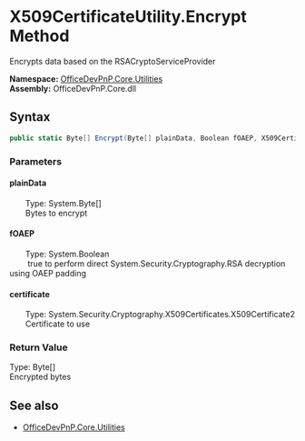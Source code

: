 # X509CertificateUtility.Encrypt Method  
Encrypts data based on the RSACryptoServiceProvider  

**Namespace:** [OfficeDevPnP.Core.Utilities](OfficeDevPnP.Core.Utilities.md)  
**Assembly:** OfficeDevPnP.Core.dll  
## Syntax
```C#
public static Byte[] Encrypt(Byte[] plainData, Boolean fOAEP, X509Certificate2 certificate)
```
### Parameters
#### plainData  
&emsp;&emsp;Type: System.Byte[]  
&emsp;&emsp;Bytes to encrypt  

#### fOAEP  
&emsp;&emsp;Type: System.Boolean  
&emsp;&emsp; true to perform direct System.Security.Cryptography.RSA decryption using OAEP padding  

#### certificate  
&emsp;&emsp;Type: System.Security.Cryptography.X509Certificates.X509Certificate2  
&emsp;&emsp;Certificate to use  

### Return Value
Type: Byte[]  
Encrypted bytes

## See also
- [OfficeDevPnP.Core.Utilities](OfficeDevPnP.Core.Utilities.md)
